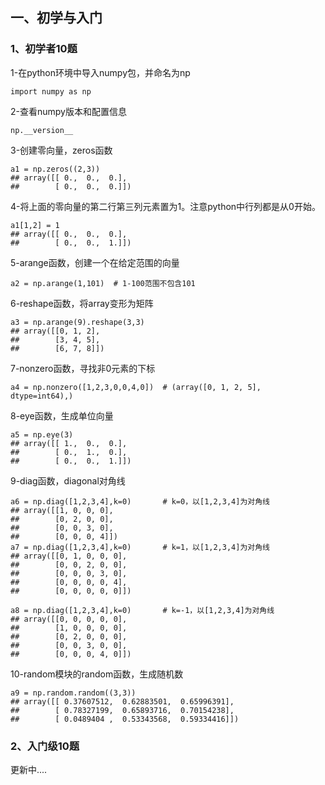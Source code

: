## 一、初学与入门
### 1、初学者10题
1-在python环境中导入numpy包，并命名为np
```
import numpy as np
```

2-查看numpy版本和配置信息
```
np.__version__
```

3-创建零向量，zeros函数
```
a1 = np.zeros((2,3)) 
## array([[ 0.,  0.,  0.],
##        [ 0.,  0.,  0.]])
```

4-将上面的零向量的第二行第三列元素置为1。注意python中行列都是从0开始。
```
a1[1,2] = 1
## array([[ 0.,  0.,  0.],
##        [ 0.,  0.,  1.]])
```

5-arange函数，创建一个在给定范围的向量
```
a2 = np.arange(1,101)  # 1-100范围不包含101
```

6-reshape函数，将array变形为矩阵
```
a3 = np.arange(9).reshape(3,3)  
## array([[0, 1, 2],
##        [3, 4, 5],
##        [6, 7, 8]])
```

7-nonzero函数，寻找非0元素的下标
```
a4 = np.nonzero([1,2,3,0,0,4,0])  # (array([0, 1, 2, 5], dtype=int64),)
```

8-eye函数，生成单位向量
```
a5 = np.eye(3)
## array([[ 1.,  0.,  0.],
##        [ 0.,  1.,  0.],
##        [ 0.,  0.,  1.]])
```

9-diag函数，diagonal对角线
```
a6 = np.diag([1,2,3,4],k=0)       # k=0，以[1,2,3,4]为对角线
## array([[1, 0, 0, 0],
##        [0, 2, 0, 0],
##        [0, 0, 3, 0],
##        [0, 0, 0, 4]])
a7 = np.diag([1,2,3,4],k=0)       # k=1，以[1,2,3,4]为对角线
## array([[0, 1, 0, 0, 0],
##        [0, 0, 2, 0, 0],
##        [0, 0, 0, 3, 0],
##        [0, 0, 0, 0, 4],
##        [0, 0, 0, 0, 0]])

a8 = np.diag([1,2,3,4],k=0)       # k=-1，以[1,2,3,4]为对角线
## array([[0, 0, 0, 0, 0],
##        [1, 0, 0, 0, 0],
##        [0, 2, 0, 0, 0],
##        [0, 0, 3, 0, 0],
##        [0, 0, 0, 4, 0]])
```

10-random模块的random函数，生成随机数
```
a9 = np.random.random((3,3))  
## array([[ 0.37607512,  0.62883501,  0.65996391],
##        [ 0.78327199,  0.65893716,  0.70154238],
##        [ 0.0489404 ,  0.53343568,  0.59334416]])
```

### 2、入门级10题



更新中....